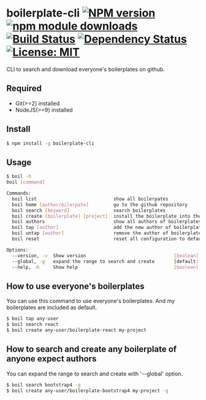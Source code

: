 # boilerplate-cli [![NPM version][npm-image]][npm-url] [![npm module downloads][npm-downloads-image]][npm-downloads-url] [![Build Status][travis-image]][travis-url] [![Dependency Status][depstat-image]][depstat-url] [![License: MIT][license-image]][license-url]

CLI to search and download everyone's boilerplates on github.

## Required

* Git(>=2) installed
* NodeJS(>=9) installed

## Install

```bash
$ npm install -g boilerplate-cli
```

## Usage

```bash
$ boil -h
boil [command]

Commands:
  boil list                            show all boilerpates                               [aliases: l]
  boil home [author/bilerpate]         go to the github repository                        [aliases: H]
  boil search [keyword]                search boilerplates                                [aliases: s]
  boil create [boilerplate] [project]  install the boilerplate into the project directory [aliases: c]
  boil authors                         show all authors of boilerplates                   [aliases: a]
  boil tap [author]                    add the new author of boilerplates                 [aliases: t]
  boil untap [author]                  remove the author of boilerplates                  [aliases: ut]
  boil reset                           reset all configuration to default                 [aliases: r]

Options:
  --version, -v  Show version                                [boolean]
  --global, -g   expand the range to search and create       [default: false]
  --help, -h     Show help                                   [boolean]
```

## How to use everyone's boilerplates

You can use this command to use everyone's boilerplates.
And my boilerplates are included as default.

```bash
$ boil tap any-user
$ boil search react
$ boil create any-user/boilerplate-react my-project
```

## How to search and create any boilerplate of anyone expect authors

You can expand the range to search and create with '--global' option.

```bash
$ boil search bootstrap4 -g
$ boil create any-user/boilerplate-bootstrap4 my-project -g
```

[npm-url]: https://npmjs.org/package/boilerplate-cli
[npm-image]: https://badge.fury.io/js/boilerplate-cli.svg
[npm-downloads-url]: https://npmjs.org/package/boilerplate-cli
[npm-downloads-image]: https://img.shields.io/npm/dt/boilerplate-cli.svg
[travis-url]: https://travis-ci.org/keidrun/boilerplate-cli
[travis-image]: https://secure.travis-ci.org/keidrun/boilerplate-cli.svg?branch=master
[depstat-url]: https://david-dm.org/keidrun/boilerplate-cli
[depstat-image]: https://david-dm.org/keidrun/boilerplate-cli.svg
[license-url]: https://opensource.org/licenses/MIT
[license-image]: https://img.shields.io/badge/License-MIT-yellow.svg
